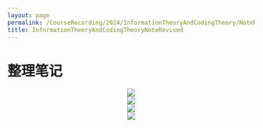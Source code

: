 ```yaml
---
layout: page
permalink: /CourseRecording/2024/InformationTheoryAndCodingTheory/NoteRevised/index.html
title: InformationTheoryAndCodingTheoryNoteRevised
---
```


# 整理笔记

<div style="display: flex; justify-content: center;">
    <img src="https://cryoushiwo.oss-cn-hangzhou.aliyuncs.com/course-recording/202409080019577.png" style="max-width: 80%; height: auto;">
</div>

<div style="display: flex; justify-content: center;">
    <img src="https://cryoushiwo.oss-cn-hangzhou.aliyuncs.com/course-recording/202409080019398.png" style="max-width: 80%; height: auto;">
</div>

<div style="display: flex; justify-content: center;">
    <img src="https://cryoushiwo.oss-cn-hangzhou.aliyuncs.com/course-recording/202409080019992.png" style="max-width: 80%; height: auto;">
</div>

<div style="display: flex; justify-content: center;">
    <img src="https://cryoushiwo.oss-cn-hangzhou.aliyuncs.com/course-recording/202409080019483.png" style="max-width: 80%; height: auto;">
</div>